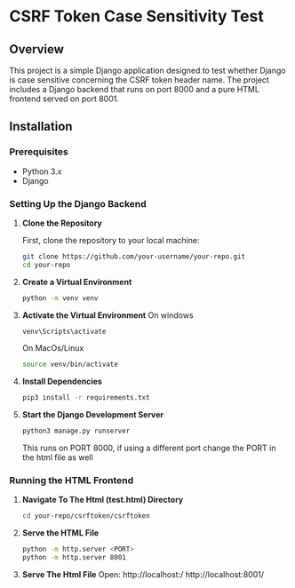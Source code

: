 # CSRF Token Case Sensitivity Test

## Overview

This project is a simple Django application designed to test whether Django is case sensitive concerning the CSRF token header name. The project includes a Django backend that runs on port 8000 and a pure HTML frontend served on port 8001.

## Installation

### Prerequisites

- Python 3.x
- Django

### Setting Up the Django Backend

1. **Clone the Repository**

   First, clone the repository to your local machine:

   ```bash
   git clone https://github.com/your-username/your-repo.git
   cd your-repo
   ```

2. **Create a Virtual Environment**
    ```bash
    python -m venv venv
    ```

3. **Activate the Virtual Environment**
    On windows

    ```bash
    venv\Scripts\activate
    ```

    On MacOs/Linux

    ```bash
    source venv/bin/activate
    ```

4. **Install Dependencies**
    ```bash
    pip3 install -r requirements.txt
    ```

5. **Start the Django Development Server**
    ```bash
    python3 manage.py runserver
    ```

    This runs on PORT 8000, if using a different port change the PORT in the html file as well


### Running the HTML Frontend

1. **Navigate To The Html (test.html) Directory**
    ```bash
    cd your-repo/csrftoken/csrftoken
    ```

2. **Serve the HTML File**
    ```bash
    python -m http.server <PORT>
    python -m http.server 8001
    ```

3. **Serve The Html File**
    Open:
    http://localhost:<PORT>/
    http://localhost:8001/
